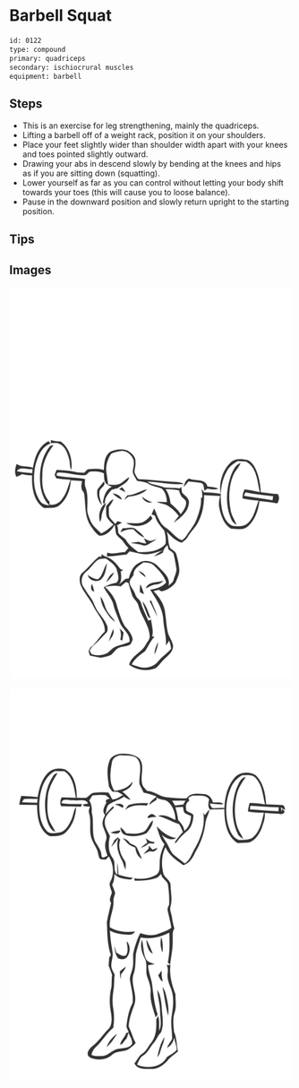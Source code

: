 # Barbell Squat

> 

``` 
id: 0122 
type: compound 
primary: quadriceps 
secondary: ischiocrural muscles 
equipment: barbell 
``` 


## Steps


 - This is an exercise for leg strengthening, mainly the quadriceps.
 - Lifting a barbell off of a weight rack, position it on your shoulders.
 - Place your feet slightly wider than shoulder width apart with your knees and toes pointed slightly outward.
 - Drawing your abs in descend slowly by bending at the knees and hips as if you are sitting down (squatting).
 - Lower yourself as far as you can control without letting your body shift towards your toes (this will cause you to loose balance).
 - Pause in the downward position and slowly return upright to the starting position.

## Tips



## Images

![](./../svg/0122-relaxation.svg "")

![](./../svg/0122-tension.svg "")

